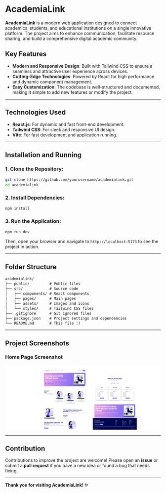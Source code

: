 # AcademiaLink

**AcademiaLink** is a modern web application designed to connect academics, students, and educational institutions on a single innovative platform. The project aims to enhance communication, facilitate resource sharing, and build a comprehensive digital academic community.

## Key Features

- **Modern and Responsive Design**: Built with Tailwind CSS to ensure a seamless and attractive user experience across devices.
- **Cutting-Edge Technologies**: Powered by React for high performance and dynamic component management.
- **Easy Customization**: The codebase is well-structured and documented, making it simple to add new features or modify the project.

---

## Technologies Used

- **React.js**: For dynamic and fast front-end development.
- **Tailwind CSS**: For sleek and responsive UI design.
- **Vite**: For fast development and application running.

---

## Installation and Running

### 1. Clone the Repository:

```bash
git clone https://github.com/yourusername/academialink.git
cd academialink
```

### 2. Install Dependencies:

```bash
npm install
```

### 3. Run the Application:

```bash
npm run dev
```

Then, open your browser and navigate to `http://localhost:5173` to see the project in action.

---

## Folder Structure

```plaintext
academialink/
├── public/         # Public files
├── src/            # Source code
│   ├── components/ # React components
│   ├── pages/      # Main pages
│   ├── assets/     # Images and icons
│   └── styles/     # Tailwind CSS files
├── .gitignore      # Git ignored files
├── package.json    # Project settings and dependencies
└── README.md       # This file :)
```

---

## Project Screenshots

### Home Page Screenshot

![Home Page](./src/assets/p1.png)

---

## Contribution

Contributions to improve the project are welcome! Please open an **issue** or submit a **pull request** if you have a new idea or found a bug that needs fixing.

---

**Thank you for visiting AcademiaLink! ✨**
